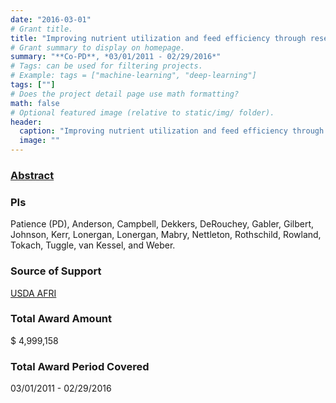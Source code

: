 ```yaml
---
date: "2016-03-01"
# Grant title.
title: "Improving nutrient utilization and feed efficiency through research and extension to enhance pig industry sustainability and competitiveness"
# Grant summary to display on homepage.
summary: "**Co-PD**, *03/01/2011 - 02/29/2016*"
# Tags: can be used for filtering projects.
# Example: tags = ["machine-learning", "deep-learning"]
tags: [""]
# Does the project detail page use math formatting?
math: false
# Optional featured image (relative to static/img/ folder).
header:
  caption: "Improving nutrient utilization and feed efficiency through research and extension to enhance pig industry sustainability and competitiveness"
  image: ""
---
```


### [Abstract](https://reeis.usda.gov/web/crisprojectpages/0224741-improving-nutrient-utilization-and-feed-efficiency-through-research-and-extension-to-enhance-pig-industry-sustainability-and-competitiveness.html)

### PIs
Patience (PD), Anderson, Campbell, Dekkers, DeRouchey, Gabler, Gilbert, Johnson, Kerr, Lonergan, Lonergan, Mabry, Nettleton, Rothschild, Rowland, Tokach, Tuggle, van Kessel, and Weber.


### Source of Support
[USDA AFRI](https://nifa.usda.gov/program/agriculture-and-food-research-initiative-afri)

### Total Award Amount
$ 4,999,158

### Total Award Period Covered
03/01/2011 - 02/29/2016
